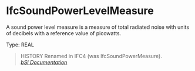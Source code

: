 IfcSoundPowerLevelMeasure
=========================
A sound power level measure is a measure of total radiated noise with units of
decibels with a reference value of picowatts.  
  
Type: REAL  
  
> HISTORY  Renamed in IFC4 (was IfcSoundPowerMeasure).  
[ _bSI
Documentation_](https://standards.buildingsmart.org/IFC/DEV/IFC4_2/FINAL/HTML/schema/ifcmeasureresource/lexical/ifcsoundpowerlevelmeasure.htm)


